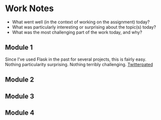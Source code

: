 # Work Notes

- What went well (in the context of working on the assignment) today?
- What was particularly interesting or surprising about the topic(s) today?
- What was the most challenging part of the work today, and why?


## Module 1
Since I've used Flask in the past for several projects, this is fairly easy.
Nothing particularity surprising. Nothing terribly challenging. 
[Twitterpated](https://github.com/BrokenShell/Twitterpated)

## Module 2

## Module 3

## Module 4
